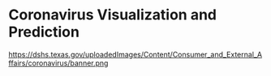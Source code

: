# Coronavirus Visualization and Prediction



https://dshs.texas.gov/uploadedImages/Content/Consumer_and_External_Affairs/coronavirus/banner.png
